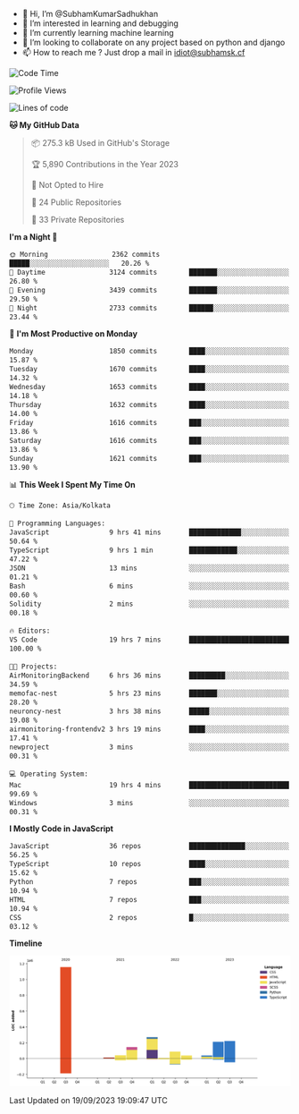 - 👋 Hi, I’m @SubhamKumarSadhukhan
- 👀 I’m interested in learning and debugging
- 🌱 I’m currently learning machine learning
- 💞️ I’m looking to collaborate on any project based on python and django
- 📫 How to reach me ?
      Just drop a mail in idiot@subhamsk.cf

<!---
SubhamKumarSadhukhan/SubhamKumarSadhukhan is a ✨ special ✨ repository because its `README.md` (this file) appears on your GitHub profile.
You can click the Preview link to take a look at your changes.
--->


<!--START_SECTION:waka-->
![Code Time](http://img.shields.io/badge/Code%20Time-1%2C575%20hrs%2020%20mins-blue)

![Profile Views](http://img.shields.io/badge/Profile%20Views-11-blue)

![Lines of code](https://img.shields.io/badge/From%20Hello%20World%20I%27ve%20Written-2.2%20million%20lines%20of%20code-blue)

**🐱 My GitHub Data** 

> 📦 275.3 kB Used in GitHub's Storage 
 > 
> 🏆 5,890 Contributions in the Year 2023
 > 
> 🚫 Not Opted to Hire
 > 
> 📜 24 Public Repositories 
 > 
> 🔑 33 Private Repositories 
 > 
**I'm a Night 🦉** 

```text
🌞 Morning                2362 commits        █████░░░░░░░░░░░░░░░░░░░░   20.26 % 
🌆 Daytime                3124 commits        ███████░░░░░░░░░░░░░░░░░░   26.80 % 
🌃 Evening                3439 commits        ███████░░░░░░░░░░░░░░░░░░   29.50 % 
🌙 Night                  2733 commits        ██████░░░░░░░░░░░░░░░░░░░   23.44 % 
```
📅 **I'm Most Productive on Monday** 

```text
Monday                   1850 commits        ████░░░░░░░░░░░░░░░░░░░░░   15.87 % 
Tuesday                  1670 commits        ████░░░░░░░░░░░░░░░░░░░░░   14.32 % 
Wednesday                1653 commits        ████░░░░░░░░░░░░░░░░░░░░░   14.18 % 
Thursday                 1632 commits        ████░░░░░░░░░░░░░░░░░░░░░   14.00 % 
Friday                   1616 commits        ███░░░░░░░░░░░░░░░░░░░░░░   13.86 % 
Saturday                 1616 commits        ███░░░░░░░░░░░░░░░░░░░░░░   13.86 % 
Sunday                   1621 commits        ███░░░░░░░░░░░░░░░░░░░░░░   13.90 % 
```


📊 **This Week I Spent My Time On** 

```text
🕑︎ Time Zone: Asia/Kolkata

💬 Programming Languages: 
JavaScript               9 hrs 41 mins       █████████████░░░░░░░░░░░░   50.64 % 
TypeScript               9 hrs 1 min         ████████████░░░░░░░░░░░░░   47.22 % 
JSON                     13 mins             ░░░░░░░░░░░░░░░░░░░░░░░░░   01.21 % 
Bash                     6 mins              ░░░░░░░░░░░░░░░░░░░░░░░░░   00.60 % 
Solidity                 2 mins              ░░░░░░░░░░░░░░░░░░░░░░░░░   00.18 % 

🔥 Editors: 
VS Code                  19 hrs 7 mins       █████████████████████████   100.00 % 

🐱‍💻 Projects: 
AirMonitoringBackend     6 hrs 36 mins       █████████░░░░░░░░░░░░░░░░   34.59 % 
memofac-nest             5 hrs 23 mins       ███████░░░░░░░░░░░░░░░░░░   28.20 % 
neuroncy-nest            3 hrs 38 mins       █████░░░░░░░░░░░░░░░░░░░░   19.08 % 
airmonitoring-frontendv2 3 hrs 19 mins       ████░░░░░░░░░░░░░░░░░░░░░   17.41 % 
newproject               3 mins              ░░░░░░░░░░░░░░░░░░░░░░░░░   00.31 % 

💻 Operating System: 
Mac                      19 hrs 4 mins       █████████████████████████   99.69 % 
Windows                  3 mins              ░░░░░░░░░░░░░░░░░░░░░░░░░   00.31 % 
```

**I Mostly Code in JavaScript** 

```text
JavaScript               36 repos            ██████████████░░░░░░░░░░░   56.25 % 
TypeScript               10 repos            ████░░░░░░░░░░░░░░░░░░░░░   15.62 % 
Python                   7 repos             ███░░░░░░░░░░░░░░░░░░░░░░   10.94 % 
HTML                     7 repos             ███░░░░░░░░░░░░░░░░░░░░░░   10.94 % 
CSS                      2 repos             █░░░░░░░░░░░░░░░░░░░░░░░░   03.12 % 
```



**Timeline**

![Lines of Code chart](https://raw.githubusercontent.com/SubhamKumarSadhukhan/SubhamKumarSadhukhan/main/assets/bar_graph.png)


 Last Updated on 19/09/2023 19:09:47 UTC
<!--END_SECTION:waka-->
